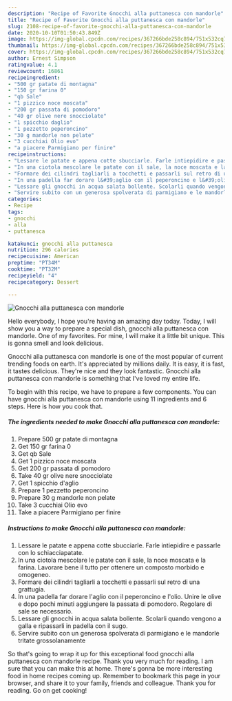 ```yaml
---
description: "Recipe of Favorite Gnocchi alla puttanesca con mandorle"
title: "Recipe of Favorite Gnocchi alla puttanesca con mandorle"
slug: 2108-recipe-of-favorite-gnocchi-alla-puttanesca-con-mandorle
date: 2020-10-10T01:50:43.849Z
image: https://img-global.cpcdn.com/recipes/367266bde258c894/751x532cq70/gnocchi-alla-puttanesca-con-mandorle-recipe-main-photo.jpg
thumbnail: https://img-global.cpcdn.com/recipes/367266bde258c894/751x532cq70/gnocchi-alla-puttanesca-con-mandorle-recipe-main-photo.jpg
cover: https://img-global.cpcdn.com/recipes/367266bde258c894/751x532cq70/gnocchi-alla-puttanesca-con-mandorle-recipe-main-photo.jpg
author: Ernest Simpson
ratingvalue: 4.1
reviewcount: 16861
recipeingredient:
- "500 gr patate di montagna"
- "150 gr farina 0"
- "qb Sale"
- "1 pizzico noce moscata"
- "200 gr passata di pomodoro"
- "40 gr olive nere snocciolate"
- "1 spicchio daglio"
- "1 pezzetto peperoncino"
- "30 g mandorle non pelate"
- "3 cucchiai Olio evo"
- "a piacere Parmigiano per finire"
recipeinstructions:
- "Lessare le patate e appena cotte sbucciarle. Farle intiepidire e passarle con lo schiacciapatate."
- "In una ciotola mescolare le patate con il sale, la noce moscata e la farina. Lavorare bene il tutto per ottenere un composto morbido e omogeneo."
- "Formare dei cilindri tagliarli a tocchetti e passarli sul retro di una grattugia."
- "In una padella far dorare l&#39;aglio con il peperoncino e l&#39;olio. Unire le olive e dopo pochi minuti aggiungere la passata di pomodoro. Regolare di sale se necessario."
- "Lessare gli gnocchi in acqua salata bollente. Scolarli quando vengono a galla e ripassarli in padella con il sugo."
- "Servire subito con un generosa spolverata di parmigiano e le mandorle tritate grossolanamente"
categories:
- Recipe
tags:
- gnocchi
- alla
- puttanesca

katakunci: gnocchi alla puttanesca 
nutrition: 296 calories
recipecuisine: American
preptime: "PT34M"
cooktime: "PT32M"
recipeyield: "4"
recipecategory: Dessert

---
```



![Gnocchi alla puttanesca con mandorle](https://img-global.cpcdn.com/recipes/367266bde258c894/751x532cq70/gnocchi-alla-puttanesca-con-mandorle-recipe-main-photo.jpg)

Hello everybody, I hope you're having an amazing day today. Today, I will show you a way to prepare a special dish, gnocchi alla puttanesca con mandorle. One of my favorites. For mine, I will make it a little bit unique. This is gonna smell and look delicious.



Gnocchi alla puttanesca con mandorle is one of the most popular of current trending foods on earth. It's appreciated by millions daily. It is easy, it is fast, it tastes delicious. They're nice and they look fantastic. Gnocchi alla puttanesca con mandorle is something that I've loved my entire life.


To begin with this recipe, we have to prepare a few components. You can have gnocchi alla puttanesca con mandorle using 11 ingredients and 6 steps. Here is how you cook that.

<!--inarticleads1-->

##### The ingredients needed to make Gnocchi alla puttanesca con mandorle:

1. Prepare 500 gr patate di montagna
1. Get 150 gr farina 0
1. Get qb Sale
1. Get 1 pizzico noce moscata
1. Get 200 gr passata di pomodoro
1. Take 40 gr olive nere snocciolate
1. Get 1 spicchio d&#39;aglio
1. Prepare 1 pezzetto peperoncino
1. Prepare 30 g mandorle non pelate
1. Take 3 cucchiai Olio evo
1. Take a piacere Parmigiano per finire




<!--inarticleads2-->

##### Instructions to make Gnocchi alla puttanesca con mandorle:

1. Lessare le patate e appena cotte sbucciarle. Farle intiepidire e passarle con lo schiacciapatate.
1. In una ciotola mescolare le patate con il sale, la noce moscata e la farina. Lavorare bene il tutto per ottenere un composto morbido e omogeneo.
1. Formare dei cilindri tagliarli a tocchetti e passarli sul retro di una grattugia.
1. In una padella far dorare l&#39;aglio con il peperoncino e l&#39;olio. Unire le olive e dopo pochi minuti aggiungere la passata di pomodoro. Regolare di sale se necessario.
1. Lessare gli gnocchi in acqua salata bollente. Scolarli quando vengono a galla e ripassarli in padella con il sugo.
1. Servire subito con un generosa spolverata di parmigiano e le mandorle tritate grossolanamente




So that's going to wrap it up for this exceptional food gnocchi alla puttanesca con mandorle recipe. Thank you very much for reading. I am sure that you can make this at home. There's gonna be more interesting food in home recipes coming up. Remember to bookmark this page in your browser, and share it to your family, friends and colleague. Thank you for reading. Go on get cooking!
